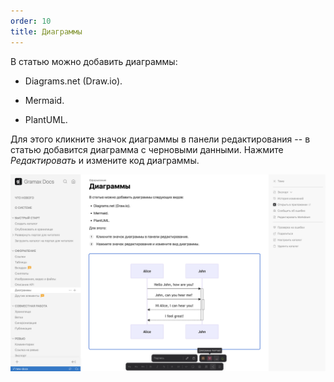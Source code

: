 ```yaml
---
order: 10
title: Диаграммы
---
```


В статью можно добавить диаграммы:

-  Diagrams.net (Draw.io).

-  Mermaid.

-  PlantUML.

Для этого кликните значок диаграммы в панели редактирования -- в статью добавится диаграмма с черновыми данными. Нажмите *Редактировать* и измените код диаграммы.

![](./diagrams.png)
